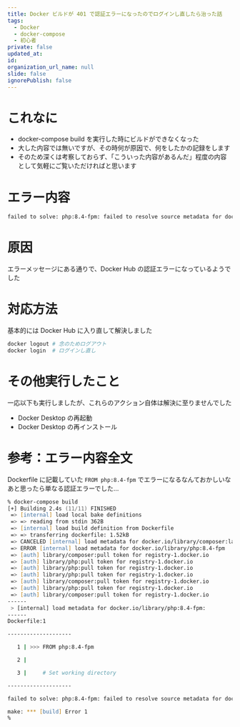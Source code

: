```yaml
---
title: Docker ビルドが 401 で認証エラーになったのでログインし直したら治った話
tags:
  - Docker
  - docker-compose
  - 初心者
private: false
updated_at:
id:
organization_url_name: null
slide: false
ignorePublish: false
---
```

# これなに

- docker-compose build を実行した時にビルドができなくなった
- 大した内容では無いですが、その時何が原因で、何をしたかの記録をします
- そのため深くは考察しておらず、「こういった内容があるんだ」程度の内容として気軽にご覧いただければと思います

# エラー内容

```zsh
failed to solve: php:8.4-fpm: failed to resolve source metadata for docker.io/library/php:8.4-fpm: unexpected status from HEAD request to https://registry-1.docker.io/v2/library/php/manifests/8.4-fpm: 401 Unauthorized
```

# 原因

エラーメッセージにある通りで、Docker Hub の認証エラーになっているようでした

# 対応方法

基本的には Docker Hub に入り直して解決しました

```zsh
docker logout # 念のためログアウト
docker login  # ログインし直し
```

# その他実行したこと

一応以下も実行しましたが、これらのアクション自体は解決に至りませんでした

- Docker Desktop の再起動
- Docker Desktop の再インストール

# 参考：エラー内容全文

Dockerfile に記載していた `FROM php:8.4-fpm` でエラーになるなんておかしいなあと思ったら単なる認証エラーでした…

```zsh
% docker-compose build
[+] Building 2.4s (11/11) FINISHED                                                                                      
 => [internal] load local bake definitions                                                                         0.0s
 => => reading from stdin 362B                                                                                     0.0s
 => [internal] load build definition from Dockerfile                                                               0.0s
 => => transferring dockerfile: 1.52kB                                                                             0.0s
 => CANCELED [internal] load metadata for docker.io/library/composer:latest                                        2.1s
 => ERROR [internal] load metadata for docker.io/library/php:8.4-fpm                                               2.1s
 => [auth] library/composer:pull token for registry-1.docker.io                                                    0.0s
 => [auth] library/php:pull token for registry-1.docker.io                                                         0.0s
 => [auth] library/php:pull token for registry-1.docker.io                                                         0.0s
 => [auth] library/php:pull token for registry-1.docker.io                                                         0.0s
 => [auth] library/composer:pull token for registry-1.docker.io                                                    0.0s
 => [auth] library/php:pull token for registry-1.docker.io                                                         0.0s
 => [auth] library/composer:pull token for registry-1.docker.io                                                    0.0s
------
 > [internal] load metadata for docker.io/library/php:8.4-fpm:
------
Dockerfile:1

--------------------

   1 | >>> FROM php:8.4-fpm

   2 |     

   3 |     # Set working directory

--------------------

failed to solve: php:8.4-fpm: failed to resolve source metadata for docker.io/library/php:8.4-fpm: unexpected status from HEAD request to https://registry-1.docker.io/v2/library/php/manifests/8.4-fpm: 401 Unauthorized

make: *** [build] Error 1
% 
```
